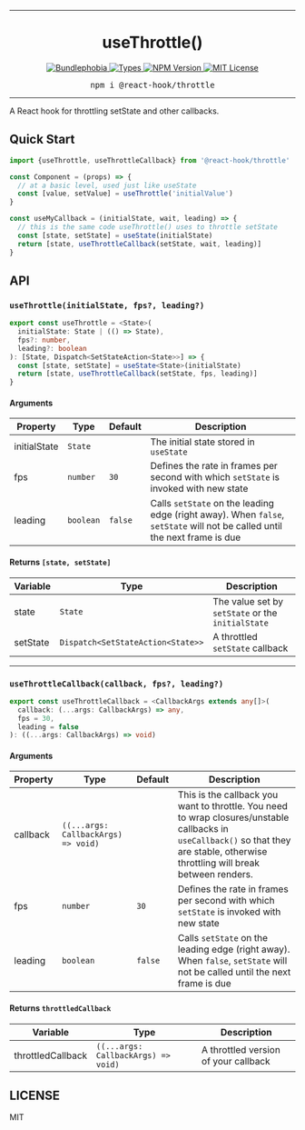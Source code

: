 <hr>
<div align="center">
  <h1 align="center">
    useThrottle()
  </h1>
</div>

<p align="center">
  <a href="https://bundlephobia.com/result?p=@react-hook/throttle">
    <img alt="Bundlephobia" src="https://img.shields.io/bundlephobia/minzip/@react-hook/throttle?style=for-the-badge&labelColor=24292e">
  </a>
  <a aria-label="Types" href="https://www.npmjs.com/package/@react-hook/throttle">
    <img alt="Types" src="https://img.shields.io/npm/types/@react-hook/throttle?style=for-the-badge&labelColor=24292e">
  </a>
  <a aria-label="NPM version" href="https://www.npmjs.com/package/@react-hook/throttle">
    <img alt="NPM Version" src="https://img.shields.io/npm/v/@react-hook/throttle?style=for-the-badge&labelColor=24292e">
  </a>
  <a aria-label="License" href="https://jaredlunde.mit-license.org/">
    <img alt="MIT License" src="https://img.shields.io/npm/l/@react-hook/throttle?style=for-the-badge&labelColor=24292e">
  </a>
</p>

<pre align="center">npm i @react-hook/throttle</pre>
<hr>

A React hook for throttling setState and other callbacks.

## Quick Start

```jsx harmony
import {useThrottle, useThrottleCallback} from '@react-hook/throttle'

const Component = (props) => {
  // at a basic level, used just like useState
  const [value, setValue] = useThrottle('initialValue')
}

const useMyCallback = (initialState, wait, leading) => {
  // this is the same code useThrottle() uses to throttle setState
  const [state, setState] = useState(initialState)
  return [state, useThrottleCallback(setState, wait, leading)]
}
```

## API

### `useThrottle(initialState, fps?, leading?)`

```ts
export const useThrottle = <State>(
  initialState: State | (() => State),
  fps?: number,
  leading?: boolean
): [State, Dispatch<SetStateAction<State>>] => {
  const [state, setState] = useState<State>(initialState)
  return [state, useThrottleCallback(setState, fps, leading)]
}
```

#### Arguments

| Property     | Type      | Default | Description                                                                                                                |
| ------------ | --------- | ------- | -------------------------------------------------------------------------------------------------------------------------- |
| initialState | `State`   |         | The initial state stored in `useState`                                                                                     |
| fps          | `number`  | `30`    | Defines the rate in frames per second with which `setState` is invoked with new state                                      |
| leading      | `boolean` | `false` | Calls `setState` on the leading edge (right away). When `false`, `setState` will not be called until the next frame is due |

#### Returns `[state, setState]`

| Variable | Type                              | Description                                       |
| -------- | --------------------------------- | ------------------------------------------------- |
| state    | `State`                           | The value set by `setState` or the `initialState` |
| setState | `Dispatch<SetStateAction<State>>` | A throttled `setState` callback                   |

---

### `useThrottleCallback(callback, fps?, leading?)`

```ts
export const useThrottleCallback = <CallbackArgs extends any[]>(
  callback: (...args: CallbackArgs) => any,
  fps = 30,
  leading = false
): ((...args: CallbackArgs) => void)
```

#### Arguments

| Property | Type                                | Default | Description                                                                                                                                                                          |
| -------- | ----------------------------------- | ------- | ------------------------------------------------------------------------------------------------------------------------------------------------------------------------------------ |
| callback | `((...args: CallbackArgs) => void)` |         | This is the callback you want to throttle. You need to wrap closures/unstable callbacks in `useCallback()` so that they are stable, otherwise throttling will break between renders. |
| fps      | `number`                            | `30`    | Defines the rate in frames per second with which `setState` is invoked with new state                                                                                                |
| leading  | `boolean`                           | `false` | Calls `setState` on the leading edge (right away). When `false`, `setState` will not be called until the next frame is due                                                           |

#### Returns `throttledCallback`

| Variable          | Type                                | Description                          |
| ----------------- | ----------------------------------- | ------------------------------------ |
| throttledCallback | `((...args: CallbackArgs) => void)` | A throttled version of your callback |

## LICENSE

MIT

